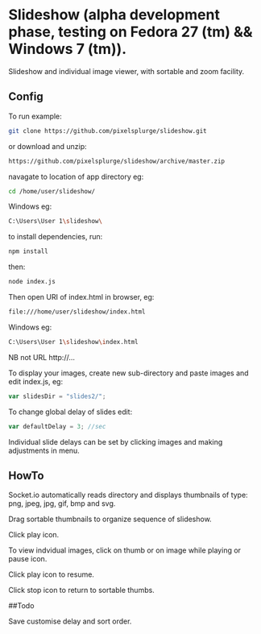 # Slideshow (alpha development phase, testing on Fedora 27 (tm) && Windows 7 (tm)).
Slideshow and individual image viewer, with sortable and zoom facility.

## Config

To run example:
```sh
git clone https://github.com/pixelsplurge/slideshow.git
```
or download and unzip:
```sh
https://github.com/pixelsplurge/slideshow/archive/master.zip
```
navagate to location of app directory eg:
```sh
cd /home/user/slideshow/
```
Windows eg:
```sh
C:\Users\User 1\slideshow\
```
to install dependencies, run:
```sh
npm install
```
then:
```sh
node index.js
```
Then open URI of index.html in browser, eg:

```sh
file:///home/user/slideshow/index.html
```
Windows eg:
```sh
C:\Users\User 1\slideshow\index.html
```
NB not URL http://...

To display your images, create new sub-directory and paste images and edit index.js, eg:
```js
var slidesDir = "slides2/";
```

To change global delay of slides edit:
```js
var defaultDelay = 3; //sec
```

Individual slide delays can be set by clicking images and making adjustments in menu.



## HowTo

Socket.io automatically reads directory and displays thumbnails of type: png, jpeg, jpg, gif, bmp and svg.

Drag sortable thumbnails to organize sequence of slideshow.

Click play icon.

To view indvidual images, click on thumb or on image while playing or pause icon.

Click play icon to resume.

Click stop icon to return to sortable thumbs.
		
##Todo

Save customise delay and sort order. 
